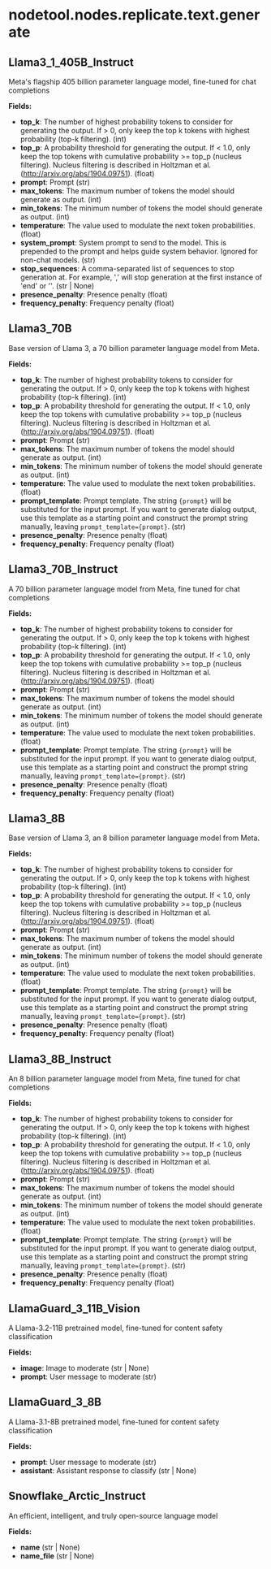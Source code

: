 # nodetool.nodes.replicate.text.generate

## Llama3_1_405B_Instruct

Meta's flagship 405 billion parameter language model, fine-tuned for chat completions

**Fields:**
- **top_k**: The number of highest probability tokens to consider for generating the output. If > 0, only keep the top k tokens with highest probability (top-k filtering). (int)
- **top_p**: A probability threshold for generating the output. If < 1.0, only keep the top tokens with cumulative probability >= top_p (nucleus filtering). Nucleus filtering is described in Holtzman et al. (http://arxiv.org/abs/1904.09751). (float)
- **prompt**: Prompt (str)
- **max_tokens**: The maximum number of tokens the model should generate as output. (int)
- **min_tokens**: The minimum number of tokens the model should generate as output. (int)
- **temperature**: The value used to modulate the next token probabilities. (float)
- **system_prompt**: System prompt to send to the model. This is prepended to the prompt and helps guide system behavior. Ignored for non-chat models. (str)
- **stop_sequences**: A comma-separated list of sequences to stop generation at. For example, '<end>,<stop>' will stop generation at the first instance of 'end' or '<stop>'. (str | None)
- **presence_penalty**: Presence penalty (float)
- **frequency_penalty**: Frequency penalty (float)


## Llama3_70B

Base version of Llama 3, a 70 billion parameter language model from Meta.

**Fields:**
- **top_k**: The number of highest probability tokens to consider for generating the output. If > 0, only keep the top k tokens with highest probability (top-k filtering). (int)
- **top_p**: A probability threshold for generating the output. If < 1.0, only keep the top tokens with cumulative probability >= top_p (nucleus filtering). Nucleus filtering is described in Holtzman et al. (http://arxiv.org/abs/1904.09751). (float)
- **prompt**: Prompt (str)
- **max_tokens**: The maximum number of tokens the model should generate as output. (int)
- **min_tokens**: The minimum number of tokens the model should generate as output. (int)
- **temperature**: The value used to modulate the next token probabilities. (float)
- **prompt_template**: Prompt template. The string `{prompt}` will be substituted for the input prompt. If you want to generate dialog output, use this template as a starting point and construct the prompt string manually, leaving `prompt_template={prompt}`. (str)
- **presence_penalty**: Presence penalty (float)
- **frequency_penalty**: Frequency penalty (float)


## Llama3_70B_Instruct

A 70 billion parameter language model from Meta, fine tuned for chat completions

**Fields:**
- **top_k**: The number of highest probability tokens to consider for generating the output. If > 0, only keep the top k tokens with highest probability (top-k filtering). (int)
- **top_p**: A probability threshold for generating the output. If < 1.0, only keep the top tokens with cumulative probability >= top_p (nucleus filtering). Nucleus filtering is described in Holtzman et al. (http://arxiv.org/abs/1904.09751). (float)
- **prompt**: Prompt (str)
- **max_tokens**: The maximum number of tokens the model should generate as output. (int)
- **min_tokens**: The minimum number of tokens the model should generate as output. (int)
- **temperature**: The value used to modulate the next token probabilities. (float)
- **prompt_template**: Prompt template. The string `{prompt}` will be substituted for the input prompt. If you want to generate dialog output, use this template as a starting point and construct the prompt string manually, leaving `prompt_template={prompt}`. (str)
- **presence_penalty**: Presence penalty (float)
- **frequency_penalty**: Frequency penalty (float)


## Llama3_8B

Base version of Llama 3, an 8 billion parameter language model from Meta.

**Fields:**
- **top_k**: The number of highest probability tokens to consider for generating the output. If > 0, only keep the top k tokens with highest probability (top-k filtering). (int)
- **top_p**: A probability threshold for generating the output. If < 1.0, only keep the top tokens with cumulative probability >= top_p (nucleus filtering). Nucleus filtering is described in Holtzman et al. (http://arxiv.org/abs/1904.09751). (float)
- **prompt**: Prompt (str)
- **max_tokens**: The maximum number of tokens the model should generate as output. (int)
- **min_tokens**: The minimum number of tokens the model should generate as output. (int)
- **temperature**: The value used to modulate the next token probabilities. (float)
- **prompt_template**: Prompt template. The string `{prompt}` will be substituted for the input prompt. If you want to generate dialog output, use this template as a starting point and construct the prompt string manually, leaving `prompt_template={prompt}`. (str)
- **presence_penalty**: Presence penalty (float)
- **frequency_penalty**: Frequency penalty (float)


## Llama3_8B_Instruct

An 8 billion parameter language model from Meta, fine tuned for chat completions

**Fields:**
- **top_k**: The number of highest probability tokens to consider for generating the output. If > 0, only keep the top k tokens with highest probability (top-k filtering). (int)
- **top_p**: A probability threshold for generating the output. If < 1.0, only keep the top tokens with cumulative probability >= top_p (nucleus filtering). Nucleus filtering is described in Holtzman et al. (http://arxiv.org/abs/1904.09751). (float)
- **prompt**: Prompt (str)
- **max_tokens**: The maximum number of tokens the model should generate as output. (int)
- **min_tokens**: The minimum number of tokens the model should generate as output. (int)
- **temperature**: The value used to modulate the next token probabilities. (float)
- **prompt_template**: Prompt template. The string `{prompt}` will be substituted for the input prompt. If you want to generate dialog output, use this template as a starting point and construct the prompt string manually, leaving `prompt_template={prompt}`. (str)
- **presence_penalty**: Presence penalty (float)
- **frequency_penalty**: Frequency penalty (float)


## LlamaGuard_3_11B_Vision

A Llama-3.2-11B pretrained model, fine-tuned for content safety classification

**Fields:**
- **image**: Image to moderate (str | None)
- **prompt**: User message to moderate (str)


## LlamaGuard_3_8B

A Llama-3.1-8B pretrained model, fine-tuned for content safety classification

**Fields:**
- **prompt**: User message to moderate (str)
- **assistant**: Assistant response to classify (str | None)


## Snowflake_Arctic_Instruct

An efficient, intelligent, and truly open-source language model

**Fields:**
- **name** (str | None)
- **name_file** (str | None)


